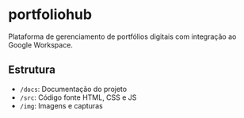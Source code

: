 # portfoliohub
Plataforma de gerenciamento de portfólios digitais com integração ao Google Workspace.

## Estrutura
- `/docs`: Documentação do projeto
- `/src`: Código fonte HTML, CSS e JS
- `/img`: Imagens e capturas
